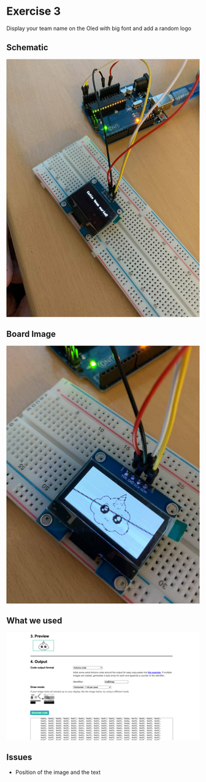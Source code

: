 
# Exercise 3
Display your team name on the Oled with big font and add a random logo

## Schematic 

![Test Image00](https://github.com/efrei-paris-sud/2020-C-Just-do-it/blob/main/lab/3/Ex3/130195046_379990349892936_8430018003929537846_n.jpg)

## Board Image
![Board](https://github.com/efrei-paris-sud/2020-C-Just-do-it/blob/main/lab/3/Ex3/130813197_222903512796687_2103738895493817909_n.jpg)

## What we used
![Board](https://github.com/efrei-paris-sud/2020-C-Just-do-it/blob/main/lab/3/Ex3/129706837_187020163077098_6105791806881338683_n.png)
## Issues

- Position of the image and the text

